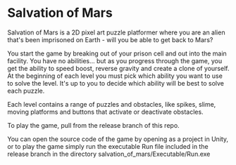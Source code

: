 # Salvation of Mars
Salvation of Mars is a 2D pixel art puzzle platformer where you are an alien that's been imprisoned on Earth - will you be able 
to get back to Mars?

You start the game by breaking out of your prison cell and out into the main facility. You have no abilities... but as you progress
through the game, you get the ability to speed boost, reverse gravity and create a clone of yourself. At the beginning of each level
you must pick which ability you want to use to solve the level. It's up to you to decide which ability will be best to solve each
puzzle. 

Each level contains a range of puzzles and obstacles, like spikes, slime, moving platforms and buttons that activate or deactivate 
obstacles. 

To play the game, pull from the release branch of this repo.

You can open the source code of the game by opening as a project in Unity, or to play the game simply run the executable Run file included in the release branch in the directory salvation_of_mars/Executable/Run.exe 
